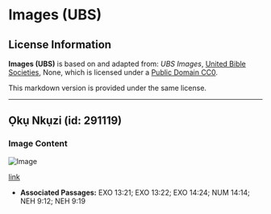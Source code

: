 # Images (UBS)

## License Information

**Images (UBS)** is based on and adapted from: _UBS Images_, [United Bible Societies](https://unitedbiblesocieties.org/), None, which is licensed under a [Public Domain CC0](https://creativecommons.org/public-domain/cc0/).

This markdown version is provided under the same license.



--------------------------------

## Ọkụ Nkụzi (id: 291119)

### Image Content

![Image](https://cdn.aquifer.bible/aquifer-content/resources/Media/WEB-0715_pillar_of_fire.jpg)

[link](https://cdn.aquifer.bible/aquifer-content/resources/Media/WEB-0715_pillar_of_fire.jpg)

* **Associated Passages:** EXO 13:21; EXO 13:22; EXO 14:24; NUM 14:14; NEH 9:12; NEH 9:19

